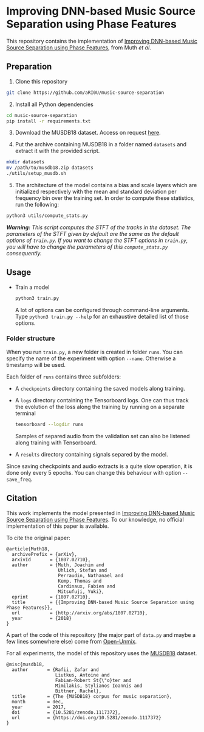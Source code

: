 # Improving DNN-based Music Source Separation using Phase Features

This repository contains the implementation of [Improving DNN-based Music Source Separation using Phase Features](http://arxiv.org/abs/1807.02710), from Muth *et al*.

## Preparation

1. Clone this repository

  ```sh
  git clone https://github.com/aRI0U/music-source-separation
  ```

2. Install all Python dependencies

  ```sh
  cd music-source-separation
  pip install -r requirements.txt
  ```

3. Download the MUSDB18 dataset. Access on request [here](https://zenodo.org/record/1117372).

4. Put the archive containing MUSDB18 in a folder named `datasets` and extract it with the provided script.

  ```sh
  mkdir datasets
  mv /path/to/musdb18.zip datasets
  ./utils/setup_musdb.sh
  ```

5. The architecture of the model contains a bias and scale layers which are initialized respectively with the mean and standard deviation per frequency bin over the training set. In order to compute these statistics, run the following:

  ```sh
  python3 utils/compute_stats.py
  ```

  ***Warning:*** *This script computes the STFT of the tracks in the dataset. The parameters of the STFT given by default are the same as the default options of `train.py`. If you want to change the STFT options in `train.py`, you will have to change the parameters of this `compute_stats.py` consequently.*


## Usage

- Train a model

  ```sh
  python3 train.py
  ```

  A lot of options can be configured through command-line arguments. Type `python3 train.py --help` for an exhaustive detailed list of those options.


### Folder structure

When you run `train.py`, a new folder is created in folder `runs`. You can specify the name of the experiment with option `--name`. Otherwise a timestamp will be used.

Each folder of `runs` contains three subfolders:

- A `checkpoints` directory containing the saved models along training.
- A `logs` directory containing the Tensorboard logs. One can thus track the evolution of the loss along the training by running on a separate terminal

  ```sh
  tensorboard --logdir runs
  ```
  Samples of separed audio from the validation set can also be listened along training with Tensorboard.

- A `results` directory containing signals separed by the model.

Since saving checkpoints and audio extracts is a quite slow operation, it is done only every 5 epochs. You can change this behaviour with option `--save_freq`.


## Citation

This work implements the model presented in [Improving DNN-based Music Source Separation using Phase Features](http://arxiv.org/abs/1807.02710). To our knowledge, no official implementation of this paper is available.

To cite the original paper:
```
@article{Muth18,
  archivePrefix = {arXiv},
  arxivId       = {1807.02710},
  author        = {Muth, Joachim and
                   Uhlich, Stefan and
                   Perraudin, Nathanael and
                   Kemp, Thomas and
                   Cardinaux, Fabien and
                   Mitsufuji, Yuki},
  eprint        = {1807.02710},
  title         = {{Improving DNN-based Music Source Separation using Phase Features}},
  url           = {http://arxiv.org/abs/1807.02710},
  year          = {2018}
}
```

A part of the code of this repository (the major part of `data.py` and maybe a few lines somewhere else) come from [Open-Unmix](https://github.com/sigsep/open-unmix-pytorch).

For all experiments, the model of this repository uses the [MUSDB18](https://sigsep.github.io/datasets/musdb.html#sisec-2018-evaluation-campaign) dataset.

```
@misc{musdb18,
  author       = {Rafii, Zafar and
                  Liutkus, Antoine and
                  Fabian-Robert St{\"o}ter and
                  Mimilakis, Stylianos Ioannis and
                  Bittner, Rachel},
  title        = {The {MUSDB18} corpus for music separation},
  month        = dec,
  year         = 2017,
  doi          = {10.5281/zenodo.1117372},
  url          = {https://doi.org/10.5281/zenodo.1117372}
}
```

